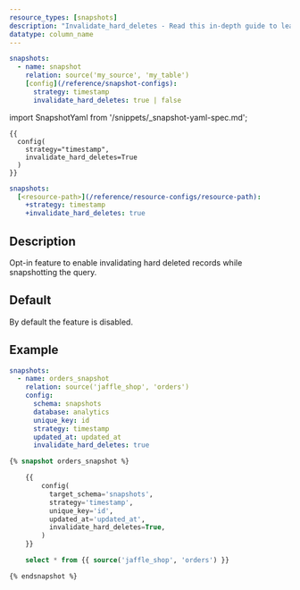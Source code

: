 ```yaml
---
resource_types: [snapshots]
description: "Invalidate_hard_deletes - Read this in-depth guide to learn about configurations in dbt."
datatype: column_name
---
```



<VersionBlock firstVersion="1.9">

<File name='snapshots/<filename>.yml'>

```yaml
snapshots:
  - name: snapshot
    relation: source('my_source', 'my_table')
    [config](/reference/snapshot-configs):
      strategy: timestamp
      invalidate_hard_deletes: true | false
```

</File>


</VersionBlock>

<VersionBlock lastVersion="1.8">

import SnapshotYaml from '/snippets/_snapshot-yaml-spec.md';

<SnapshotYaml/>

<File name='snapshots/<filename>.sql'>

```jinja2
{{
  config(
    strategy="timestamp",
    invalidate_hard_deletes=True
  )
}}

```

</File>
</VersionBlock>

<File name='dbt_project.yml'>

```yml
snapshots:
  [<resource-path>](/reference/resource-configs/resource-path):
    +strategy: timestamp
    +invalidate_hard_deletes: true

```

</File>

## Description
Opt-in feature to enable invalidating hard deleted records while snapshotting the query.


## Default
By default the feature is disabled.

## Example

<VersionBlock firstVersion="1.9">
<File name='snapshots/orders.yml'>

```yaml
snapshots:
  - name: orders_snapshot
    relation: source('jaffle_shop', 'orders')
    config:
      schema: snapshots
      database: analytics
      unique_key: id
      strategy: timestamp
      updated_at: updated_at
      invalidate_hard_deletes: true
  ```
</File>

</VersionBlock>

<VersionBlock lastVersion="1.8">
<File name='snapshots/orders.sql'>

```sql
{% snapshot orders_snapshot %}

    {{
        config(
          target_schema='snapshots',
          strategy='timestamp',
          unique_key='id',
          updated_at='updated_at',
          invalidate_hard_deletes=True,
        )
    }}

    select * from {{ source('jaffle_shop', 'orders') }}

{% endsnapshot %}
```

</File>
</VersionBlock>
